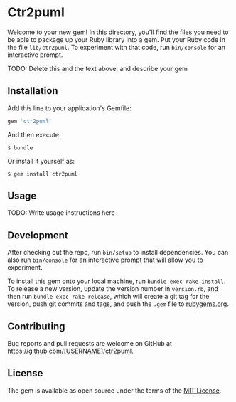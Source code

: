 # Ctr2puml

Welcome to your new gem! In this directory, you'll find the files you need to be able to package up your Ruby library into a gem. Put your Ruby code in the file `lib/ctr2puml`. To experiment with that code, run `bin/console` for an interactive prompt.

TODO: Delete this and the text above, and describe your gem

## Installation

Add this line to your application's Gemfile:

```ruby
gem 'ctr2puml'
```

And then execute:

    $ bundle

Or install it yourself as:

    $ gem install ctr2puml

## Usage

TODO: Write usage instructions here

## Development

After checking out the repo, run `bin/setup` to install dependencies. You can also run `bin/console` for an interactive prompt that will allow you to experiment.

To install this gem onto your local machine, run `bundle exec rake install`. To release a new version, update the version number in `version.rb`, and then run `bundle exec rake release`, which will create a git tag for the version, push git commits and tags, and push the `.gem` file to [rubygems.org](https://rubygems.org).

## Contributing

Bug reports and pull requests are welcome on GitHub at https://github.com/[USERNAME]/ctr2puml.

## License

The gem is available as open source under the terms of the [MIT License](https://opensource.org/licenses/MIT).
